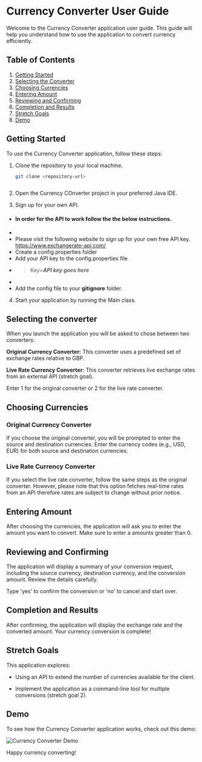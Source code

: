 # Currency Converter User Guide

Welcome to the Currency Converter application user guide. This guide will help you understand how to use the application to convert currency efficiently.

## Table of Contents

1. [Getting Started](#getting-started)
2. [Selecting the Converter](#selecting-the-converter)
3. [Choosing Currencies](#choosing-currencies)
4. [Entering Amount](#entering-amount)
5. [Reviewing and Confirming](#reviewing-and-confirming)
6. [Completion and Results](#completion-and-results)
7. [Stretch Goals](#stretch-goals)
8. [Demo](#demo)

## Getting Started

To use the Currency Converter application, follow these steps:

1. Clone the repository to your local machine.

   ```bash
   git clone <repository-url>



2. Open the Currency COnverter project in your preferred Java IDE.



3. Sign up for your own API.

* #### In order for the API to work follow the the below instructions.
*
*  Please visit the following website to sign up for your own free API key. https://www.exchangerate-api.com/
*  Create a config.properties folder
*  Add your API key to the config.properties file
*
   >  Key=***API key goes here***
*
*  Add the config file to your **gitignore** folder.


4. Start your application by running the Main class.

## Selecting the converter

When you launch the application you will be asked to chose between two converters:

**Original Currency Converter:** This converter uses a predefined set of exchange rates relative to GBP.

**Live Rate Currency Converter:** This converter retrieves live exchange rates from an external API (stretch goal).

Enter 1 for the original converter or 2 for the live rate converter.

## Choosing Currencies

### Original Currency Converter
If you choose the original converter, you will be prompted to enter the source and destination currencies. Enter the currency codes (e.g., USD, EUR) for both source and destination currencies.

### Live Rate Currency Converter
If you select the live rate converter, follow the same steps as the original converter. However, please note that this option fetches real-time rates from an API therefore rates are subject to change without prior notice.

## Entering Amount
After choosing the currencies, the application will ask you to enter the amount you want to convert. Make sure to enter a amounts greater than 0.

## Reviewing and Confirming
The application will display a summary of your conversion request, including the source currency, destination currency, and the conversion amount. Review the details carefully.

Type 'yes' to confirm the conversion or 'no' to cancel and start over.

## Completion and Results
After confirming, the application will display the exchange rate and the converted amount. Your currency conversion is complete!

## Stretch Goals
This application explores:

* Using an API to extend the number of currencies available for the client.

* Implement the application as a command-line tool for multiple conversions (stretch goal 2).


## Demo

To see how the Currency Converter application works, check out this demo:

![Currency Converter Demo](https://res.cloudinary.com/dft0cktie/image/upload/v1695553283/bandicam_2023-09-23_21-28-28-078_xhsznk.gif)

Happy currency converting!

